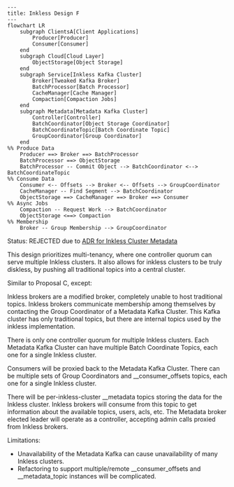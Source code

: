 ```mermaid
---
title: Inkless Design F
---
flowchart LR
    subgraph ClientsA[Client Applications]
        Producer[Producer]
        Consumer[Consumer]
    end
    subgraph Cloud[Cloud Layer]
        ObjectStorage[Object Storage]
    end
    subgraph Service[Inkless Kafka Cluster]
        Broker[Tweaked Kafka Broker]
        BatchProcessor[Batch Processor]
        CacheManager[Cache Manager]
        Compaction[Compaction Jobs]
    end
    subgraph Metadata[Metadata Kafka Cluster]
        Controller[Controller]
        BatchCoordinator[Object Storage Coordinator]
        BatchCoordinateTopic[Batch Coordinate Topic]
        GroupCoordinator[Group Coordinator]
    end
%% Produce Data
    Producer ==> Broker ==> BatchProcessor
    BatchProcessor ==> ObjectStorage
    BatchProcessor -- Commit Object --> BatchCoordinator <--> BatchCoordinateTopic
%% Consume Data
    Consumer <-- Offsets --> Broker <-- Offsets --> GroupCoordinator
    CacheManager -- Find Segment --> BatchCoordinator
    ObjectStorage ==> CacheManager ==> Broker ==> Consumer
%% Async Jobs
    Compaction -- Request Work --> BatchCoordinator 
    ObjectStorage <==> Compaction
%% Membership
    Broker -- Group Membership --> GroupCoordinator
```

Status: REJECTED due to [ADR for Inkless Cluster Metadata](ADR-InklessClusterMetadata.md)

This design prioritizes multi-tenancy, where one controller quorum can serve multiple Inkless clusters.
It also allows for inkless clusters to be truly diskless, by pushing all traditional topics into a central cluster.

Similar to Proposal C, except:

Inkless brokers are a modified broker, completely unable to host traditional topics.
Inkless brokers communicate membership among themselves by contacting the Group Coordinator of a Metadata Kafka Cluster.
This Kafka cluster has only traditional topics, but there are internal topics used by the inkless implementation.

There is only one controller quorum for multiple Inkless clusters.
Each Metadata Kafka Cluster can have multiple Batch Coordinate Topics, each one for a single Inkless cluster.

Consumers will be proxied back to the Metadata Kafka Cluster.
There can be multiple sets of Group Coordinators and __consumer_offsets topics, each one for a single Inkless cluster.

There will be per-inkless-cluster __metadata topics storing the data for the Inkless cluster.
Inkless brokers will consume from this topic to get information about the available topics, users, acls, etc.
The Metadata broker elected leader will operate as a controller, accepting admin calls proxied from Inkless brokers.

Limitations:
* Unavailability of the Metadata Kafka can cause unavailability of many Inkless clusters.
* Refactoring to support multiple/remote __consumer_offsets and __metadata_topic instances will be complicated.